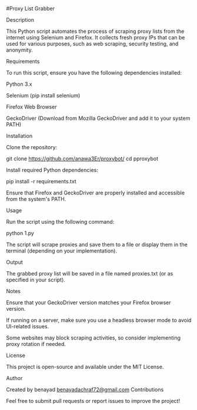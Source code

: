 #Proxy List Grabber

Description

This Python script automates the process of scraping proxy lists from the internet using Selenium and Firefox. It collects fresh proxy IPs that can be used for various purposes, such as web scraping, security testing, and anonymity.

Requirements

To run this script, ensure you have the following dependencies installed:

Python 3.x

Selenium (pip install selenium)

Firefox Web Browser

GeckoDriver (Download from Mozilla GeckoDriver and add it to your system PATH)

Installation

Clone the repository:

git clone https://github.com/anawa3Er/proxybot/
cd pproxybot

Install required Python dependencies:

pip install -r requirements.txt

Ensure that Firefox and GeckoDriver are properly installed and accessible from the system's PATH.

Usage

Run the script using the following command:

python 1.py

The script will scrape proxies and save them to a file or display them in the terminal (depending on your implementation).

Output

The grabbed proxy list will be saved in a file named proxies.txt (or as specified in your script).

Notes

Ensure that your GeckoDriver version matches your Firefox browser version.

If running on a server, make sure you use a headless browser mode to avoid UI-related issues.

Some websites may block scraping activities, so consider implementing proxy rotation if needed.

License

This project is open-source and available under the MIT License.

Author

Created by benayad
benayadachraf72@gmail.com
Contributions

Feel free to submit pull requests or report issues to improve the project!
